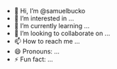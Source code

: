 - 👋 Hi, I’m @samuelbucko
- 👀 I’m interested in ...
- 🌱 I’m currently learning ...
- 💞️ I’m looking to collaborate on ...
- 📫 How to reach me ...
- 😄 Pronouns: ...
- ⚡ Fun fact: ...

<!---
samuelbucko/samuelbucko is a ✨ special ✨ repository because its `README.md` (this file) appears on your GitHub profile.
You can click the Preview link to take a look at your changes.
--->

